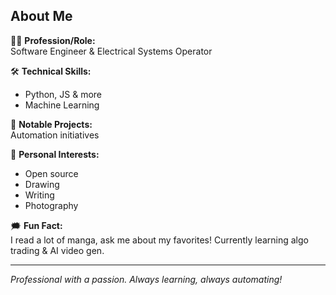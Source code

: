 ## About Me

👨‍💻 **Profession/Role:**  
Software Engineer & Electrical Systems Operator

🛠️ **Technical Skills:**  
- Python, JS & more
- Machine Learning

🚀 **Notable Projects:**  
Automation initiatives

🎨 **Personal Interests:**  
- Open source  
- Drawing  
- Writing  
- Photography

🗯️ **Fun Fact:**  
I read a lot of manga, ask me about my favorites!
Currently learning algo trading & AI video gen.

---

*Professional with a passion. Always learning, always automating!*
